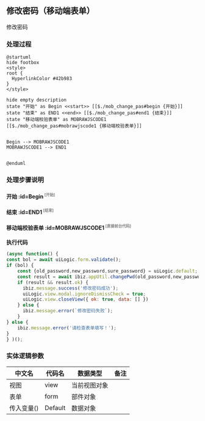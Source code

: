 ## 修改密码（移动端表单） <!-- {docsify-ignore-all} -->

   修改密码

### 处理过程

```plantuml
@startuml
hide footbox
<style>
root {
  HyperlinkColor #42b983
}
</style>

hide empty description
state "开始" as Begin <<start>> [[$./mob_change_pas#begin {开始}]]
state "结束" as END1 <<end>> [[$./mob_change_pas#end1 {结束}]]
state "移动端校验表单" as MOBRAWJSCODE1  [[$./mob_change_pas#mobrawjscode1 {移动端校验表单}]]


Begin --> MOBRAWJSCODE1
MOBRAWJSCODE1 --> END1


@enduml
```


### 处理步骤说明

#### 开始 :id=Begin<sup class="footnote-symbol"> <font color=gray size=1>[开始]</font></sup>




#### 结束 :id=END1<sup class="footnote-symbol"> <font color=gray size=1>[结束]</font></sup>




#### 移动端校验表单 :id=MOBRAWJSCODE1<sup class="footnote-symbol"> <font color=gray size=1>[直接前台代码]</font></sup>



<p class="panel-title"><b>执行代码</b></p>

```javascript
(async function() { 
const bol = await uiLogic.form.validate();
if (bol) {
    const {old_password,new_password,sure_password} = uiLogic.default;
    const result = await ibiz.appUtil.changePwd(old_password,new_password,{surePwd: sure_password})
    if (result && result.ok) {
      ibiz.message.success('修改密码成功');
      uiLogic.view.modal.ignoreDismissCheck = true;
      uiLogic.view.closeView({ ok: true, data: [] })
    } else {
      ibiz.message.error(`修改密码失败`);
    }
} else {
    ibiz.message.error('请检查表单填写！');
}
} )();
```



### 实体逻辑参数

|    中文名   |    代码名    |  数据类型      |备注 |
| --------| --------| --------  | --------   |
|视图|view|当前视图对象||
|表单|form|部件对象||
|传入变量(<i class="fa fa-check"/></i>)|Default|数据对象||
